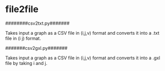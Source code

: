 # file2file


########csv2txt.py#######

Takes input a graph as a CSV file in (i,j,v) format and converts it into a .txt file in (i j) format. 


#######csv2gxl.py#######

Takes input a graph as a CSV file in (i,j,v) format and converts it into a .gxl file by taking i and j. 
